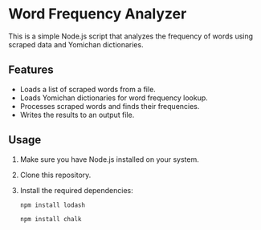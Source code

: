 # Word Frequency Analyzer

This is a simple Node.js script that analyzes the frequency of words using scraped data and Yomichan dictionaries.

## Features

- Loads a list of scraped words from a file.
- Loads Yomichan dictionaries for word frequency lookup.
- Processes scraped words and finds their frequencies.
- Writes the results to an output file.

## Usage

1. Make sure you have Node.js installed on your system.

2. Clone this repository.

3. Install the required dependencies:

   ```bash
   npm install lodash
   ```
   
   ```bash
   npm install chalk
   ```

